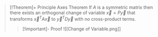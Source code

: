 >[!Theorem]+ Principle Axes Theorem
>If $A$ is a symmetric matrix then there exists an orthogonal change of variable $\vec{x}=P\vec{y}$ that transforms $\vec{x}^TA\vec{x}$ to $\vec{y}^TD\vec{y}$ with no cross-product terms.
>>[!important]- Proof
>>![[Change of Variable.png]]



